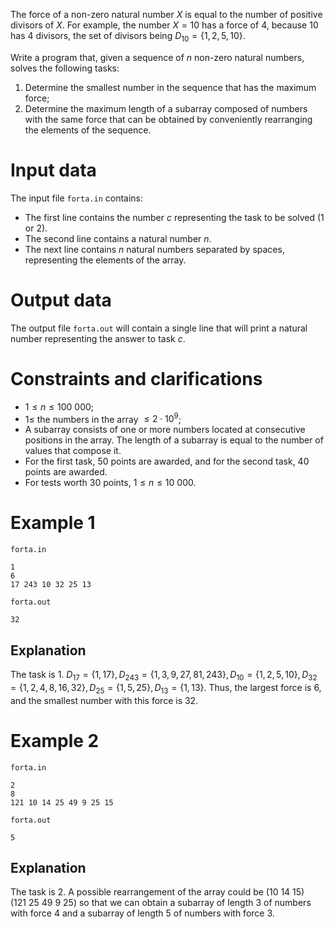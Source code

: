 
The force of a non-zero natural number $X$ is equal to the number of positive divisors of $X$. For example, the number $X = 10$ has a force of $4$, because $10$ has $4$ divisors, the set of divisors being $D_{10} = \{1,2,5,10\}$.

Write a program that, given a sequence of $n$ non-zero natural numbers, solves the following tasks:

1. Determine the smallest number in the sequence that has the maximum force;
2. Determine the maximum length of a subarray composed of numbers with the same force that can be obtained by conveniently rearranging the elements of the sequence.

# Input data

The input file `forta.in` contains:

- The first line contains the number $c$ representing the task to be solved ($1$ or $2$).
- The second line contains a natural number $n$.
- The next line contains $n$ natural numbers separated by spaces, representing the elements of the array.

# Output data

The output file `forta.out` will contain a single line that will print a natural number representing the answer to task $c$.

# Constraints and clarifications

* $1 \leq n \leq 100\ 000$;
* $1 \leq$ the numbers in the array $\leq 2 \cdot 10^9$;
* A subarray consists of one or more numbers located at consecutive positions in the array. The length of a subarray is equal to the number of values that compose it.
* For the first task, $50$ points are awarded, and for the second task, $40$ points are awarded.
* For tests worth $30$ points, $1 \leq n \leq 10\ 000$.

# Example 1

`forta.in`
```
1
6
17 243 10 32 25 13
```

`forta.out`
```
32
```

## Explanation

The task is $1$. $D_{17}=\{1,17\}, D_{243}=\{1,3,9,27,81,243\}, D_{10}=\{1,2,5,10\}, D_{32}=\{1,2,4,8,16,32\}, D_{25}=\{1,5,25\}, D_{13}=\{1,13\}$. Thus, the largest force is $6$, and the smallest number with this force is $32$.

# Example 2

`forta.in`
```
2
8
121 10 14 25 49 9 25 15
```

`forta.out`
```
5
```

## Explanation

The task is $2$. A possible rearrangement of the array could be $(10\ 14\ 15)(121\ 25\ 49\ 9\ 25)$ so that we can obtain a subarray of length $3$ of numbers with force $4$ and a subarray of length $5$ of numbers with force $3$.
